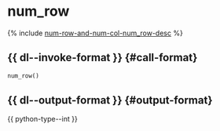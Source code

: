 # num_row

{% include [num-row-and-num-col-num_row-desc](../_includes/work_src/reusage-python/num_row-desc.md) %}


## {{ dl--invoke-format }} {#call-format}

```python
num_row()
```

## {{ dl--output-format }} {#output-format}

{{ python-type--int }}

